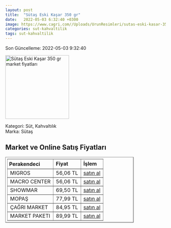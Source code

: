 ```yaml
---
layout: post
title:  "Sütaş Eski Kaşar 350 gr"
date:   2022-05-03 6:32:40 +0300
image: https://www.cagri.com//Uploads/UrunResimleri/sutas-eski-kasar-350-gr-6be9.jpg
categories: sut-kahvaltilik
tags: sut-kahvaltilik
---
```


Son Güncelleme: 2022-05-03 9:32:40

<img src="https://www.cagri.com//Uploads/UrunResimleri/sutas-eski-kasar-350-gr-6be9.jpg" width="200" alt="Sütaş Eski Kaşar 350 gr market fiyatları" />

Kategori: Süt, Kahvaltılık
<br />
Marka: Sütaş

<h2>Market ve Online Satış Fiyatları</h2>

<table border="1" style="padding: 5px;width:80%;">
  <tr>
    <td style="padding: 5px;"><strong>Perakendeci</strong></td>
    <td><strong>Fiyat</strong></td>
    <td><strong>İşlem</strong></td>
  </tr>
  <tr>
              <td title="Migros">MIGROS</td>
              <td>56,06 TL</td>
              <td><a title="Migros" target="_blank" href="https://www.migros.com.tr/sutas-eski-kasar-350-g-p-9a2685">satın al</a></td>
            </tr><tr>
              <td title="Macro Center">MACRO CENTER</td>
              <td>56,06 TL</td>
              <td><a title="Macro Center" target="_blank" href="https://www.macrocenter.com.tr/sutas-eski-kasar-350-g-p-9a2685">satın al</a></td>
            </tr><tr>
              <td title="Showmar">SHOWMAR</td>
              <td>69,50 TL</td>
              <td><a title="Showmar" target="_blank" href="https://www.showmar.com.tr/urun/sutas-eski-kasar-350gr">satın al</a></td>
            </tr><tr>
              <td title="Mopaş">MOPAŞ</td>
              <td>77,99 TL</td>
              <td><a title="Mopaş" target="_blank" href="https://www.mopas.com.tr/sutas-eski-kasar-350-gr/p/732">satın al</a></td>
            </tr><tr>
              <td title="Çağrı Market">ÇAĞRI MARKET</td>
              <td>84,95 TL</td>
              <td><a title="Çağrı Market" target="_blank" href="https://www.cagri.com/sutas-eski-kasar-350-gr">satın al</a></td>
            </tr><tr>
              <td title="Market Paketi">MARKET PAKETI</td>
              <td>89,99 TL</td>
              <td><a title="Market Paketi" target="_blank" href="https://www.marketpaketi.com.tr/sutas-eski-kasar-peyniri-350-gr-p-548527">satın al</a></td>
            </tr>
</table>
